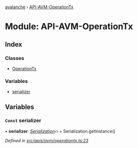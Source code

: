[avalanche](../README.md) › [API-AVM-OperationTx](api_avm_operationtx.md)

# Module: API-AVM-OperationTx

## Index

### Classes

* [OperationTx](../classes/api_avm_operationtx.operationtx.md)

### Variables

* [serializer](api_avm_operationtx.md#const-serializer)

## Variables

### `Const` serializer

• **serializer**: *[Serialization](../classes/utils_serialization.serialization.md)‹›* = Serialization.getInstance()

*Defined in [src/apis/avm/operationtx.ts:23](https://github.com/ava-labs/avalanchejs/blob/9282770/src/apis/avm/operationtx.ts#L23)*
